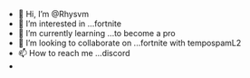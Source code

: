 - 👋 Hi, I’m @Rhysvm
- 👀 I’m interested in ...fortnite
- 🌱 I’m currently learning ...to become a pro
- 💞️ I’m looking to collaborate on ...fortnite with tempospamL2 
- 📫 How to reach me ...discord
- 

<!---
Rhysvm/Rhysvm is a ✨ special ✨ repository because its `README.md` (this file) appears on your GitHub profile.
You can click the Preview link to take a look at your changes.
--->
